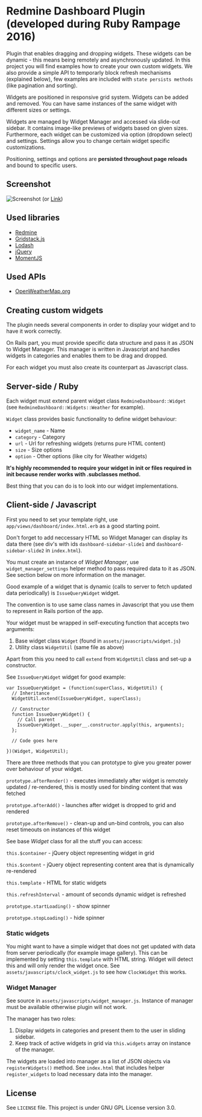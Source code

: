 # Redmine Dashboard Plugin (developed during Ruby Rampage 2016)

Plugin that enables dragging and dropping widgets. These widgets can be dynamic - this means being remotely and asynchronously updated.
In this project you will find examples how to create your own custom widgets. We also provide a simple API to temporarly block refresh mechanisms (explained below), few examples are included with `state persists methods` (like pagination and sorting).

Widgets are positioned in responsive grid system. Widgets can be added and removed. You can have same instances of the same widget with different sizes or settings.

Widgets are managed by Widget Manager and accessed via slide-out sidebar. It contains image-like previews of widgets based on given sizes. Furthermore, each widget can be customized via option (dropdown select) and settings.
Settings allow you to change certain widget specific customizations.

Positioning, settings and options are **persisted throughout page reloads** and bound to specific users.

## Screenshot

![Screenshot](https://cloud.githubusercontent.com/assets/1773690/19630453/c8613968-998a-11e6-8b14-a35f97514370.png)
(or [Link](https://github.com/rumblex/rubyrampage2016-emaniac/blob/master/plugins/redmine_dashboard/doc/screenshot.png))


## Used libraries

* [Redmine](http://www.redmine.org)
* [Gridstack.js](https://github.com/troolee/gridstack.js)
* [Lodash](https://lodash.com)
* [jQuery](https://jquery.com)
* [MomentJS](http://momentjs.com/)


## Used APIs

* [OpenWeatherMap.org](https://openweathermap.org)

## Creating custom widgets

The plugin needs several components in order to display your widget and to have it work correctly.

On Rails part, you must provide specific data structure and pass it as JSON to Widget Manager. This manager is written in Javascript and handles widgets in categories and enables them to be drag and dropped.

For each widget you must also create its counterpart as Javascript class.

## Server-side / Ruby

Each widget must extend parent widget class `RedmineDashboard::Widget` (see `RedmineDashboard::Widgets::Weather` for example).

`Widget` class provides basic functionality to define widget behaviour:

* `widget_name` - Name
* `category` - Category
* `url` - Url for refreshing widgets (returns pure HTML content)
* `size` - Size options
* `option` - Other options (like city for Weather widgets)

**It's highly recommended to require your widget in init or files required in init because render works with .subclasses method.**

Best thing that you can do is to look into our widget implementations.

## Client-side / Javascript

First you need to set your template right, use `app/views/dashboard/index.html.erb` as a good starting point.

Don't forget to add neccessary HTML so Widget Manager can display its data there (see div's with ids `dashboard-sidebar-slide1` and `dashboard-sidebar-slide2` in `index.html`).

You must create an instance of *Widget Manager*, use `widget_manager_settings` helper method to pass required data to it as JSON.
See section below on more information on the manager.

Good example of a widget that is dynamic (calls to server to fetch updated data periodically) is `IssueQueryWidget` widget.

The convention is to use same class names in Javascript that you use them to represent in Rails portion of the app.

Your widget must be wrapped in self-executing function that accepts two arguments:

1. Base widget class `Widget` (found in `assets/javascripts/widget.js`)
2. Utility class `WidgetUtil` (same file as above)

Apart from this you need to call `extend` from `WidgetUtil` class and set-up a constructor.

See `IssueQueryWidget` widget for good example:

```
var IssueQueryWidget = (function(superClass, WidgetUtil) {
  // Inheritance
  WidgetUtil.extend(IssueQueryWidget, superClass);

  // Constructor
  function IssueQueryWidget() {
    // Call parent
    IssueQueryWidget.__super__.constructor.apply(this, arguments);
  };

  // Code goes here

})(Widget, WidgetUtil);
```

There are three methods that you can prototype to give you greater power over behaviour of your widget.

`prototype.afterRender()` - executes immediately after widget is remotely updated / re-rendered, this is mostly used for binding content that was fetched

`prototype.afterAdd()` - launches after widget is dropped to grid and rendered

`prototype.afterRemove()` - clean-up and un-bind controls, you can also reset timeouts on instances of this widget

See base *Widget* class for all the stuff you can access:

`this.$container` - jQuery object representing widget in grid

`this.$content` - jQuery object representing content area that is dynamically re-rendered

`this.template` - HTML for static widgets

`this.refreshInterval` - amount of seconds dynamic widget is refreshed

`prototype.startLoading()` - show spinner

`prototype.stopLoading()` - hide spinner

### Static widgets

You might want to have a simple widget that does not get updated with data from server periodically (for example image gallery).
This can be implemented by setting `this.template` with HTML string. Widget will detect this and will only render the widget once.
See `assets/javascripts/clock_widget.js` to see how `ClockWidget` this works.

### Widget Manager

See source in `assets/javascripts/widget_manager.js`. Instance of manager must be available otherwise plugin will not work.

The manager has two roles:

1. Display widgets in categories and present them to the user in sliding sidebar.
2. Keep track of active widgets in grid via `this.widgets` array on instance of the manager.

The widgets are loaded into manager as a list of JSON objects via `registerWidgets()` method. See `index.html` that includes helper `register_widgets` to load necessary data into the manager.

## License

See `LICENSE` file. This project is under GNU GPL License version 3.0.
